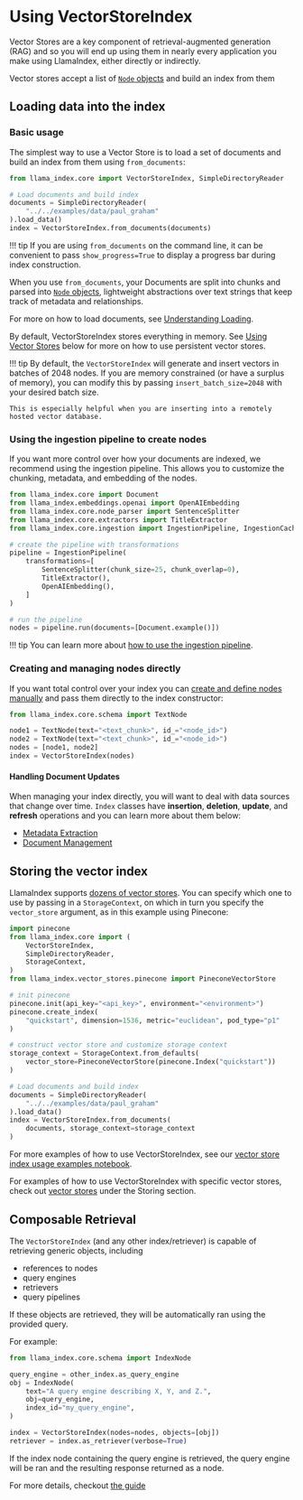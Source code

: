 # Using VectorStoreIndex

Vector Stores are a key component of retrieval-augmented generation (RAG) and so you will end up using them in nearly every application you make using LlamaIndex, either directly or indirectly.

Vector stores accept a list of [`Node` objects](/python/framework/module_guides/loading/documents_and_nodes/index) and build an index from them

## Loading data into the index

### Basic usage

The simplest way to use a Vector Store is to load a set of documents and build an index from them using `from_documents`:

```python
from llama_index.core import VectorStoreIndex, SimpleDirectoryReader

# Load documents and build index
documents = SimpleDirectoryReader(
    "../../examples/data/paul_graham"
).load_data()
index = VectorStoreIndex.from_documents(documents)
```

!!! tip
    If you are using `from_documents` on the command line, it can be convenient to pass `show_progress=True` to display a progress bar during index construction.

When you use `from_documents`, your Documents are split into chunks and parsed into [`Node` objects](/python/framework/module_guides/loading/documents_and_nodes/index), lightweight abstractions over text strings that keep track of metadata and relationships.

For more on how to load documents, see [Understanding Loading](/python/framework/module_guides/loading/index).

By default, VectorStoreIndex stores everything in memory. See [Using Vector Stores](#using-vector-stores) below for more on how to use persistent vector stores.

!!! tip
    By default, the `VectorStoreIndex` will generate and insert vectors in batches of 2048 nodes. If you are memory constrained (or have a surplus of memory), you can modify this by passing `insert_batch_size=2048` with your desired batch size.

    This is especially helpful when you are inserting into a remotely hosted vector database.

### Using the ingestion pipeline to create nodes

If you want more control over how your documents are indexed, we recommend using the ingestion pipeline. This allows you to customize the chunking, metadata, and embedding of the nodes.

```python
from llama_index.core import Document
from llama_index.embeddings.openai import OpenAIEmbedding
from llama_index.core.node_parser import SentenceSplitter
from llama_index.core.extractors import TitleExtractor
from llama_index.core.ingestion import IngestionPipeline, IngestionCache

# create the pipeline with transformations
pipeline = IngestionPipeline(
    transformations=[
        SentenceSplitter(chunk_size=25, chunk_overlap=0),
        TitleExtractor(),
        OpenAIEmbedding(),
    ]
)

# run the pipeline
nodes = pipeline.run(documents=[Document.example()])
```

!!! tip
    You can learn more about [how to use the ingestion pipeline](/python/framework/module_guides/loading/ingestion_pipeline/index).

### Creating and managing nodes directly

If you want total control over your index you can [create and define nodes manually](/python/framework/module_guides/loading/documents_and_nodes/usage_nodes) and pass them directly to the index constructor:

```python
from llama_index.core.schema import TextNode

node1 = TextNode(text="<text_chunk>", id_="<node_id>")
node2 = TextNode(text="<text_chunk>", id_="<node_id>")
nodes = [node1, node2]
index = VectorStoreIndex(nodes)
```

#### Handling Document Updates

When managing your index directly, you will want to deal with data sources that change over time. `Index` classes have **insertion**, **deletion**, **update**, and **refresh** operations and you can learn more about them below:

- [Metadata Extraction](/python/framework/module_guides/indexing/metadata_extraction)
- [Document Management](/python/framework/module_guides/indexing/document_management)

## Storing the vector index

LlamaIndex supports [dozens of vector stores](/python/framework/module_guides/storing/vector_stores). You can specify which one to use by passing in a `StorageContext`, on which in turn you specify the `vector_store` argument, as in this example using Pinecone:

```python
import pinecone
from llama_index.core import (
    VectorStoreIndex,
    SimpleDirectoryReader,
    StorageContext,
)
from llama_index.vector_stores.pinecone import PineconeVectorStore

# init pinecone
pinecone.init(api_key="<api_key>", environment="<environment>")
pinecone.create_index(
    "quickstart", dimension=1536, metric="euclidean", pod_type="p1"
)

# construct vector store and customize storage context
storage_context = StorageContext.from_defaults(
    vector_store=PineconeVectorStore(pinecone.Index("quickstart"))
)

# Load documents and build index
documents = SimpleDirectoryReader(
    "../../examples/data/paul_graham"
).load_data()
index = VectorStoreIndex.from_documents(
    documents, storage_context=storage_context
)
```

For more examples of how to use VectorStoreIndex, see our [vector store index usage examples notebook](/python/framework/module_guides/indexing/vector_store_guide).

For examples of how to use VectorStoreIndex with specific vector stores, check out [vector stores](/python/framework/module_guides/storing/vector_stores) under the Storing section.

## Composable Retrieval

The `VectorStoreIndex` (and any other index/retriever) is capable of retrieving generic objects, including

- references to nodes
- query engines
- retrievers
- query pipelines

If these objects are retrieved, they will be automatically ran using the provided query.

For example:

```python
from llama_index.core.schema import IndexNode

query_engine = other_index.as_query_engine
obj = IndexNode(
    text="A query engine describing X, Y, and Z.",
    obj=query_engine,
    index_id="my_query_engine",
)

index = VectorStoreIndex(nodes=nodes, objects=[obj])
retriever = index.as_retriever(verbose=True)
```

If the index node containing the query engine is retrieved, the query engine will be ran and the resulting response returned as a node.

For more details, checkout [the guide](/python/examples/retrievers/composable_retrievers)
